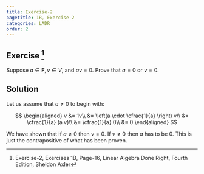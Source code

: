 ```yaml
---
title: Exercise-2
pagetitle: 1B, Exercise-2
categories: LADR
order: 2
---
```


## Exercise [^1]

Suppose $a \in \mathbf{F}, v \in V$, and $av = 0$. Prove that $a = 0$ or $v = 0$.

## Solution

Let us assume that $a \neq 0$ to begin with:

$$
\begin{aligned}
v &= 1v\\
  &= \left(a \cdot \cfrac{1}{a} \right) v\\
  &= \cfrac{1}{a} (a v)\\
  &= \cfrac{1}{a} 0\\
  &= 0
\end{aligned}
$$

We have shown that if $a \neq 0$ then $v = 0$. If $v \neq 0$ then $a$ has to be $0$. This is just the contrapositive of what has been proven.

[^1]: Exercise-2, Exercises 1B, Page-16, Linear Algebra Done Right, Fourth Edition, Sheldon Axler